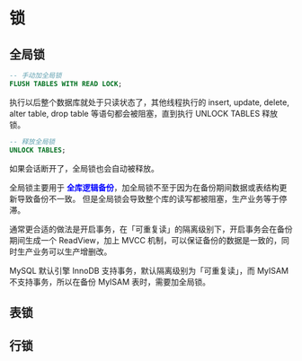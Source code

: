 # 锁

## 全局锁

```sql title="上锁"
-- 手动加全局锁
FLUSH TABLES WITH READ LOCK;
```
执行以后整个数据库就处于只读状态了，其他线程执行的 insert, update, delete, alter table, drop table 等语句都会被阻塞，直到执行 UNLOCK TABLES 释放锁。


```sql title="释放锁"
-- 释放全局锁
UNLOCK TABLES;
```

如果会话断开了，全局锁也会自动被释放。

全局锁主要用于 **<font color='blue'>全库逻辑备份</font>**，加全局锁不至于因为在备份期间数据或表结构更新导致备份不一致。
但是全局锁会导致整个库的读写都被阻塞，生产业务等于停滞。

通常更合适的做法是开启事务，在「可重复读」的隔离级别下，开启事务会在备份期间生成一个 ReadView，加上 MVCC 机制，可以保证备份的数据是一致的，同时生产业务可以生产增删改。

MySQL 默认引擎 InnoDB 支持事务，默认隔离级别为「可重复读」，而 MyISAM 不支持事务，所以在备份 MyISAM 表时，需要加全局锁。


## 表锁



## 行锁



